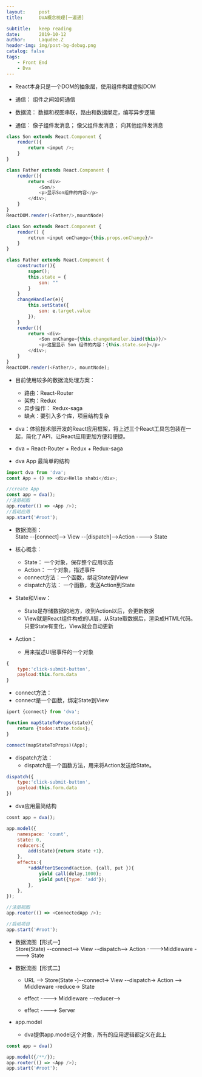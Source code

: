 ```yaml
---
layout:     post
title:      DVA概念梳理[一遍通]

subtitle:   keep reading
date:       2019-10-12
author:     Laqudee.Z
header-img: img/post-bg-debug.png
catalog: false
tags:
    - Front End
    - Dva
---
```


- React本身只是一个DOM的抽象层，使用组件构建虚拟DOM
- 通信： 组件之间如何通信
- 数据流： 数据和视图串联，路由和数据绑定，编写异步逻辑

- 通信： 像子组件发消息； 像父组件发消息； 向其他组件发消息

```js
class Son extends React.Component {
    render(){
        return <imput />;
    }
}

class Father extends React.Component {
    render(){
        return <div>
            <Son/>
            <p>显示Son组件的内容</p>
        </div>;
    }
}
ReactDOM.render(<Father/>,mountNode)
```

```js
class Son extends React.Component {
    render() {
        retrun <input onChange={this.props.onChange}/>
    }
}

class Father extends React.Component {
    constructor(){
        super();
        this.state = {
            son: ""
        }
    }
    changeHandler(e){
        this.setState({
            son: e.target.value
        });
    }
    render(){
        return <div>
            <Son onChange={this.changeHandler.bind(this)}/>
            <p>这里显示 Son 组件的内容：{this.state.son}</p>
        </div>;
    }
}
ReactDOM.render(<Father/>, mountNode);
```


- 目前使用较多的数据流处理方案：
  - 路由：React-Router
  - 架构：Redux
  - 异步操作： Redux-saga
  - 缺点：要引入多个库，项目结构复杂

- dva：体验技术部开发的React应用框架，将上述三个React工具包包装在一起，简化了API，让React应用更加方便和便捷。
 - dva = React-Router + Redux + Redux-saga

- dva App 最简单的结构
```js
import dva from 'dva';
const App = () => <div>Hello shabi</div>;

//create App
const app = dva();
//注册视图
app.router(() => <App />);
//启动应用
app.start('#root');
```

- 数据流图：     
  State --[connect]--> View --[dispatch]-->Action ----> State

- 核心概念：
  - State： 一个对象，保存整个应用状态
  - Action： 一个对象，描述事件
  - connect方法：一个函数，绑定State到View
  - dispatch方法： 一个函数，发送Action到State

- State和View：
  - State是存储数据的地方，收到Action以后，会更新数据
  - View就是React组件构成的UI层，从State取数据后，渲染成HTML代码。只要State有变化，View就会自动更新

- Action：
  - 用来描述UI层事件的一个对象
```js
{
    type:'click-submit-button',
    payload:this.form.data
}
```

- connect方法：
 - connect是一个函数，绑定State到View
```js
iport {connect} from 'dva';

function mapStateToProps(state){
    return {todos:state.todos};
}

connect(mapStateToProps)(App);
```

- dispatch方法：
  - dispatch是一个函数方法，用来将Action发送给State。
```js
dispatch({
    type:'click-submit-button',
    payload:this.form.data
})
```

- dva应用最简结构
```js
cosnt app = dva();

app.model({
    namespace: 'count',
    state: 0,
    reducers:{
        add(state){return state +1},
    },
    effects:{
        *addAfter1Second(action, {call, put }){
            yield call(delay,1000);
            yield put({type: 'add'});
        },
    },
});

//注册视图
app.router(() => <ConnectedApp />);

//启动项目
app.start('#root');
```

- 数据流图【形式一】     
  Store(State) --connect--> View --dispatch--> Action ---->Middleware ----> State

- 数据流图【形式二】    
  - URL --> Store(State -)--connect-> View  --dispatch-> Action --> Middleware -reduce-> State

  - effect ----> Middleware --reducer-->

  - effect ----> Server

- app.model
  - dva提供app.model这个对象，所有的应用逻辑都定义在此上
```js
const app = dva()

app.model({/**/});
app.router(() => <App />);
app.start('#root');
```

